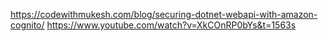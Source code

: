 https://codewithmukesh.com/blog/securing-dotnet-webapi-with-amazon-cognito/
https://www.youtube.com/watch?v=XkCOnRP0bYs&t=1563s


